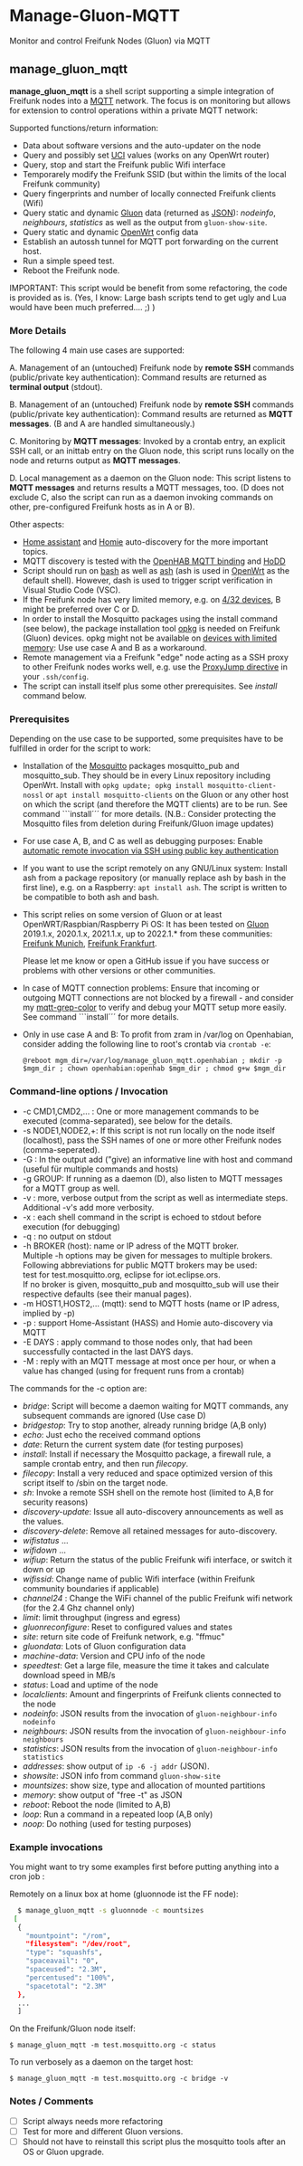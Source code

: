 # Manage-Gluon-MQTT

Monitor and control Freifunk Nodes (Gluon) via MQTT

## manage_gluon_mqtt

**manage_gluon_mqtt** is a shell script supporting a simple integration of Freifunk nodes into a [MQTT](https://en.wikipedia.org/wiki/MQTT) network. The focus is on monitoring but allows for extension to control operations within a private MQTT network:

Supported functions/return information:

* Data about software versions and the auto-updater on the node
* Query and possibly set [UCI](https://openwrt.org/docs/guide-user/base-system/uci) values (works on any OpenWrt router)
* Query, stop and start the Freifunk public Wifi interface
* Temporarely modify the Freifunk SSID (but within the limits of the local Freifunk community)
* Query fingerprints and number of locally connected Freifunk clients (Wifi)
* Query static and dynamic [Gluon](https://gluon.readthedocs.io/en/latest/) data (returned as [JSON](https://de.wikipedia.org/wiki/JavaScript_Object_Notation)): _nodeinfo_, _neighbours_, _statistics_ as well as the output from `gluon-show-site`.
* Query static and dynamic [OpenWrt](https://openwrt.org) config data
* Establish an autossh tunnel for MQTT port forwarding on the current host.
* Run a simple speed test.
* Reboot the Freifunk node.

IMPORTANT: This script would be benefit from some refactoring, the code is provided as is.
(Yes, I know: Large bash scripts tend to get ugly and Lua would have been much preferred.... ;) )

### More Details

The following 4 main use cases are supported:

A. Management of an (untouched) Freifunk node by **remote SSH** commands (public/private key authentication): Command results are returned as **terminal output** (stdout).

B. Management of an (untouched) Freifunk node by **remote SSH** commands (public/private key authentication): Command results are returned as **MQTT messages**. (B and A are handled simultaneously.)

C. Monitoring by **MQTT messages**: Invoked by a crontab entry, an explicit SSH call, or an inittab entry on the Gluon node, this script runs locally on the node and returns output as **MQTT messages**.

D. Local management as a daemon on the Gluon node: This script listens to **MQTT messages** and returns results a MQTT messages, too. (D does not exclude C, also the script can run as a daemon invoking commands on other, pre-configured Freifunk hosts as in A or B).

Other aspects:

* [Home assistant](https://www.home-assistant.io/docs/mqtt/discovery/) and [Homie](https://homieiot.github.io/specification/) auto-discovery for the more important topics.
* MQTT discovery is tested with the [OpenHAB MQTT binding](https://www.openhab.org/addons/bindings/mqtt/) and [HoDD](https://github.com/rroemhild/hodd)
* Script should run on [bash](https://de.wikipedia.org/wiki/Bash_(Shell)) as well as [ash](https://en.wikipedia.org/wiki/Almquist_shell) (ash is used in [OpenWrt](https://openwrt.org/) as the default shell). However, dash is used to trigger script verification in Visual Studio Code (VSC).
* If the Freifunk node has very limited memory, e.g. on [4/32 devices](https://openwrt.org/supported_devices/openwrt_on_432_devices), B might be preferred over C or D.
* In order to install the Mosquitto packages using the install command (see below), the package installation tool [opkg](https://openwrt.org/docs/guide-user/additional-software/opkg) is needed on Freifunk (Gluon) devices. opkg might not be available on [devices with limited memory](https://openwrt.org/supported_devices/openwrt_on_432_devices): Use use case A and B as a workaround.
* Remote management via a Freifunk "edge" node acting as a SSH proxy to other Freifunk nodes works well, e.g. use the [ProxyJump directive](https://www.redhat.com/sysadmin/ssh-proxy-bastion-proxyjump) in your `.ssh/config`.
* The script can install itself plus some other prerequisites. See _install_ command below.

### Prerequisites

Depending on the use case to be supported, some prequisites have to be fulfilled in order for the script to work:

* Installation of the [Mosquitto](https://mosquitto.org) packages mosquitto_pub and mosquitto_sub. They should be in every Linux repository including OpenWrt. Install with ``opkg update; opkg install mosquitto-client-nossl`` or ``apt install mosquitto-clients`` on the Gluon or any other host on which the script (and therefore the MQTT clients) are to be run.
See command ```install´´´ for more details.
(N.B.: Consider protecting the Mosquitto files from deletion during Freifunk/Gluon image updates)
* For use case A, B, and C as well as debugging purposes: 
  Enable [automatic remote invocation via SSH using public key authentication](https://openwrt.org/docs/guide-user/security/dropbear.public-key.auth)
* If you want to use the script remotely on any GNU/Linux system: Install ash from a package repository (or manually replace ash by bash in the first line), e.g. on a Raspberry: ``apt install ash``. The script is written to be compatible to both ash and bash.
* This script relies on some version of Gluon or at least OpenWRT/Raspbian/Raspberry Pi OS: It has been tested on [Gluon](https://github.com/freifunk-gluon/gluon) 2019.1.x, 2020.1.x, 2021.1.x, up to 2022.1.* from these communities:
  [Freifunk Munich](https://ffmuc.net), [Freifunk Frankfurt](https://ffm.freifunk.net).

   Please let me know or open a GitHub issue if you have success or problems with other versions or other communities.
* In case of MQTT connection problems: Ensure that incoming or outgoing MQTT connections are not blocked by a firewall - and consider my [mqtt-grep-color](https://github.com/sheilbronn/mqtt-grep-color) to verify and debug your MQTT setup more easily. See command ```install´´´ for more details.
* Only in use case A and B: To profit from zram in /var/log on Openhabian, consider adding the following line to root's crontab via ``crontab -e``:

  ```crontab
  @reboot mgm_dir=/var/log/manage_gluon_mqtt.openhabian ; mkdir -p $mgm_dir ; chown openhabian:openhab $mgm_dir ; chmod g+w $mgm_dir
  ```

### Command-line options / Invocation

* -c CMD1,CMD2,... : One or more management commands to be executed (comma-separated), see below for the details.
* -s NODE1,NODE2,+: If this script is not run locally on the node itself (localhost), pass the SSH names of one or more other Freifunk nodes (comma-seperated).
* -G : In the output add ("give) an informative line with host and command (useful für multiple commands and hosts)
* -g GROUP: If running as a daemon (D), also listen to MQTT messages for a MQTT group as well.
* -v : more, verbose output from the script as well as intermediate steps. Additional -v's add more verbosity.
* -x : each shell command in the script is echoed to stdout before execution (for debugging)
* -q : no output on stdout
* -h BROKER (host): name or IP adress of the MQTT broker.  
    Multiple -h options may be given for messages to multiple brokers.  
    Following abbreviations for public MQTT brokers may be used:  
    test for test.mosquitto.org, eclipse for iot.eclipse.ors.  
    If no broker is given, mosquitto_pub and mosquitto_sub will use their respective defaults (see their manual pages).
* -m HOST1,HOST2,... (mqtt): send to MQTT hosts (name or IP adress, implied by -p)
* -p : support Home-Assistant (HASS) and Homie auto-discovery via MQTT
* -E DAYS : apply command to those nodes only, that had been successfully contacted in the last DAYS days.
* -M : reply with an MQTT message at most once per hour, or when a value has changed (using for frequent runs from a crontab)

The commands for the -c option are:

* _bridge_: Script will become a daemon waiting for MQTT commands, any subsequent commands are ignored (Use case D)
* _bridgestop_: Try to stop another, already running bridge (A,B only)
* _echo_: Just echo the received command options
* _date_: Return the current system date (for testing purposes)
* _install_: Install if necessary the Mosquitto package, a firewall rule, a sample crontab entry, and then run _filecopy_.
* _filecopy_: Install a very reduced and space optimized version of this script itself to /sbin on the target node.
* _sh_: Invoke a remote SSH shell on the remote host (limited to A,B for security reasons)
* _discovery-update_: Issue all auto-discovery announcements as well as the values.
* _discovery-delete_: Remove all retained messages for auto-discovery.
* _wifistatus_ ...
* _wifidown_ ...
* _wifiup_: Return the status of the public Freifunk wifi interface, or switch it down or up
* _wifissid_: Change name of public Wifi interface (within Freifunk community boundaries if applicable)
* _channel24_ : Change the WiFi channel of the public Freifunk wifi network (for the 2.4 Ghz channel only)
* _limit_: limit throughput (ingress and egress)
* _gluonreconfigure_: Reset to configured values and states
* _site_: return site code of Freifunk network, e.g. "ffmuc"
* _gluondata_: Lots of Gluon configuration data
* _machine-data_: Version and CPU info of the  node
* _speedtest_: Get a large file, measure the time it takes and calculate download speed in MB/s
* _status_: Load and uptime of the node
* _localclients_: Amount and fingerprints of Freifunk clients connected to the node
* _nodeinfo_:  JSON results from the invocation of `gluon-neighbour-info nodeinfo`
* _neighbours_: JSON results from the invocation of `gluon-neighbour-info neighbours`
* _statistics_: JSON results from the invocation of `gluon-neighbour-info statistics`
* _addresses_: show output of `ip -6 -j addr` (JSON).
* _showsite_: JSON info from command `gluon-show-site`
* _mountsizes_: show size, type and allocation of mounted partitions
* _memory_: show output of "free -t" as JSON
* _reboot_: Reboot the node (limited to A,B)
* _loop_: Run a command in a repeated loop (A,B only)
* _noop_: Do nothing (used for testing purposes)

### Example invocations

You might want to try some examples first before putting anything into a cron job :

Remotely on a linux box at home (gluonnode ist the FF node):

```sh
  $ manage_gluon_mqtt -s gluonnode -c mountsizes
 [
  {
    "mountpoint": "/rom",
    "filesystem": "/dev/root",
    "type": "squashfs",
    "spaceavail": "0",
    "spaceused": "2.3M",
    "percentused": "100%",
    "spacetotal": "2.3M"
  },
  ...
  ]
```

On the Freifunk/Gluon node itself:

  ``$ manage_gluon_mqtt -m test.mosquitto.org -c status``

To run verbosely as a daemon on the target host:

  ``$ manage_gluon_mqtt -m test.mosquitto.org -c bridge -v``

### Notes / Comments

* [ ] Script always needs more refactoring
* [ ] Test for more and different Gluon versions.
* [ ] Should not have to reinstall this script plus the mosquitto tools after an OS or Gluon upgrade.
